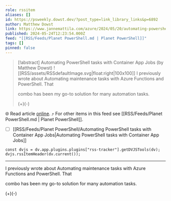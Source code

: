 ```yaml
---
role: rssitem
aliases: []
id: https://psweekly.dowst.dev/?post_type=link_library_links&p=6892
author: Matthew Dowst
link: https://www.jannemattila.com/azure/2024/05/20/automating-powershell-tasks-with-container-apps.html
published: 2024-05-24T12:23:54.000Z
feed: "[[RSS/Feeds/Planet PowerShell.md | Planet PowerShell]]"
tags: []
pinned: false
---
```


> [!abstract] Automating PowerShell tasks with Container App Jobs (by Matthew Dowst)
> ![[RSS/assets/RSSdefaultImage.svg|float:right|100x100]] I previously wrote about Automating maintenance tasks with Azure Functions and PowerShell. That
> 
> combo has been my go-to solution for many automation tasks.
> 
> (+)(-)

🌐 Read article [online](https://www.jannemattila.com/azure/2024/05/20/automating-powershell-tasks-with-container-apps.html). ⤴ For other items in this feed see [[RSS/Feeds/Planet PowerShell.md | Planet PowerShell]].

- [ ] [[RSS/Feeds/Planet PowerShell/Automating PowerShell tasks with Container App Jobs|Automating PowerShell tasks with Container App Jobs]]

~~~dataviewjs
const dvjs = dv.app.plugins.plugins["rss-tracker"].getDVJSTools(dv);
dvjs.rssItemHeader(dv.current());
~~~

- - -

I previously wrote about Automating maintenance tasks with Azure Functions and PowerShell. That

combo has been my go-to solution for many automation tasks.

(+)(-)